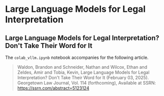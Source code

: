 # Large Language Models for Legal Interpretation

## Large Language Models for Legal Interpretation? Don't Take Their Word for It

The `colab_vllm.ipynb` notebook accompanies for the following article.


>  Waldon, Brandon and Schneider, Nathan and Wilcox, Ethan and Zeldes, Amir and Tobia, Kevin, Large Language Models for Legal Interpretation? Don't Take Their Word for It (February 03, 2025). Georgetown Law Journal, Vol. 114 (forthcoming), Available at SSRN: https://ssrn.com/abstract=5123124

